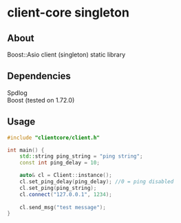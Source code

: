 # client-core singleton

## About
Boost::Asio client (singleton) static library

## Dependencies
Spdlog  
Boost (tested on 1.72.0)

## Usage
```c++
#include "clientcore/client.h"

int main() {
    std::string ping_string = "ping string";
    const int ping_delay = 10;

    auto& cl = Client::instance();
    cl.set_ping_delay(ping_delay); //0 = ping disabled
    cl.set_ping(ping_string);
    cl.connect("127.0.0.1", 1234);
    
    cl.send_msg("test message");
}
```
